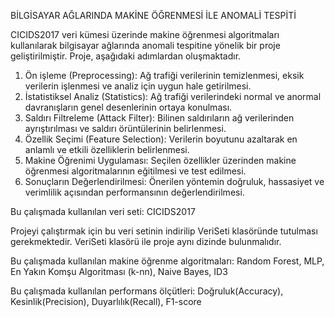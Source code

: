 BİLGİSAYAR AĞLARINDA MAKİNE ÖĞRENMESİ İLE ANOMALİ TESPİTİ

CICIDS2017 veri kümesi üzerinde makine öğrenmesi algoritmaları kullanılarak bilgisayar ağlarında anomali tespitine yönelik bir proje geliştirilmiştir. 
Proje, aşağıdaki adımlardan oluşmaktadır. 

1.	Ön işleme (Preprocessing): Ağ trafiği verilerinin temizlenmesi, eksik verilerin işlenmesi ve analiz için uygun hale getirilmesi.
2.	İstatistiksel Analiz (Statistics): Ağ trafiği verilerindeki normal ve anormal davranışların genel desenlerinin ortaya konulması.
3.	Saldırı Filtreleme (Attack Filter): Bilinen saldırıların ağ verilerinden ayrıştırılması ve saldırı örüntülerinin belirlenmesi.
4.	Özellik Seçimi (Feature Selection): Verilerin boyutunu azaltarak en anlamlı ve etkili özelliklerin belirlenmesi.
5.	Makine Öğrenimi Uygulaması: Seçilen özellikler üzerinden makine öğrenmesi algoritmalarının eğitilmesi ve test edilmesi.
6.	Sonuçların Değerlendirilmesi: Önerilen yöntemin doğruluk, hassasiyet ve verimlilik açısından performansının değerlendirilmesi.


Bu çalışmada kullanılan veri seti: CICIDS2017 

Projeyi çalıştırmak için bu veri setinin indirilip VeriSeti klasöründe tutulması gerekmektedir. VeriSeti klasörü ile proje aynı dizinde bulunmalıdır.

Bu çalışmada kullanılan makine öğrenme algoritmaları: Random Forest, MLP, En Yakın Komşu Algoritması (k-nn), Naive Bayes, ID3

Bu çalışmada kullanılan performans ölçütleri: Doğruluk(Accuracy), Kesinlik(Precision), Duyarlılık(Recall), F1-score 

